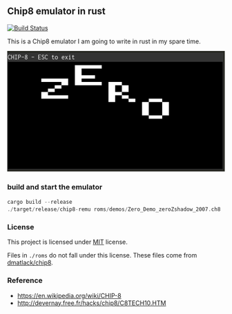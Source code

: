 ## Chip8 emulator in rust

[![Build Status](https://travis-ci.org/johannst/chip-remu.svg?branch=master)](https://travis-ci.org/johannst/chip-remu)

This is a Chip8 emulator I am going to write in rust in my spare time.

![demo](demo.png)

### build and start the emulator

```rust
cargo build --release
./target/release/chip8-remu roms/demos/Zero_Demo_zeroZshadow_2007.ch8
```

### License

This project is licensed under [MIT](./LICENSE) license.

Files in `./roms` do not fall under this license. These files come from
[dmatlack/chip8](https://github.com/dmatlack/chip8/tree/master/roms).

### Reference

- https://en.wikipedia.org/wiki/CHIP-8
- http://devernay.free.fr/hacks/chip8/C8TECH10.HTM

